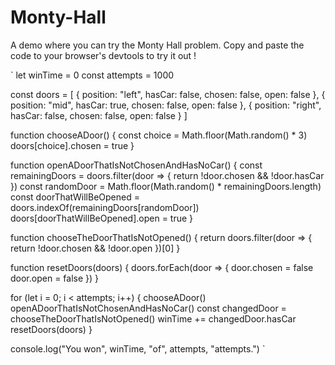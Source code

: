 # Monty-Hall
A demo where you can try the Monty Hall problem. Copy and paste the code to your browser's devtools to try it out !

`
let winTime = 0
const attempts = 1000

const doors = [
  { position: "left", hasCar: false, chosen: false, open: false },
  { position: "mid", hasCar: true, chosen: false, open: false },
  { position: "right", hasCar: false, chosen: false, open: false }
]

function chooseADoor() {
	const choice = Math.floor(Math.random() * 3)
  doors[choice].chosen = true
}

function openADoorThatIsNotChosenAndHasNoCar() {
  const remainingDoors = doors.filter(door => { return !door.chosen && !door.hasCar })
  const randomDoor = Math.floor(Math.random() * remainingDoors.length)
  const doorThatWillBeOpened = doors.indexOf(remainingDoors[randomDoor])
  doors[doorThatWillBeOpened].open = true
}

function chooseTheDoorThatIsNotOpened() {
  return doors.filter(door => { return !door.chosen && !door.open })[0]
}

function resetDoors(doors) {
  doors.forEach(door => {
    door.chosen = false
    door.open = false
  })
}

for (let i = 0; i < attempts; i++) {
  chooseADoor()
  openADoorThatIsNotChosenAndHasNoCar()
  const changedDoor = chooseTheDoorThatIsNotOpened()
  winTime += changedDoor.hasCar
  resetDoors(doors)
}

console.log("You won", winTime, "of", attempts, "attempts.")
`
